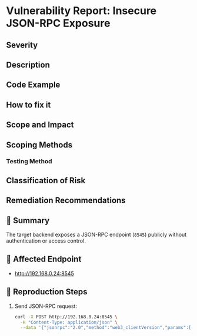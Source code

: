 # Vulnerability Report: Insecure JSON-RPC Exposure

## Severity 

## Description 

## Code Example 

## How to fix it 

## Scope and Impact

## Scoping Methods 

### Testing Method

## Classification of Risk 

## Remediation Recommendations 

## 

## 🧠 Summary
The target backend exposes a JSON-RPC endpoint (`8545`) publicly without authentication or access control.






## 📍 Affected Endpoint
- http://192.168.0.24:8545

## 🧪 Reproduction Steps
1. Send JSON-RPC request:
   ```bash
   curl -X POST http://192.168.0.24:8545 \
     -H "Content-Type: application/json" \
     --data '{"jsonrpc":"2.0","method":"web3_clientVersion","params":[],"id":1}'